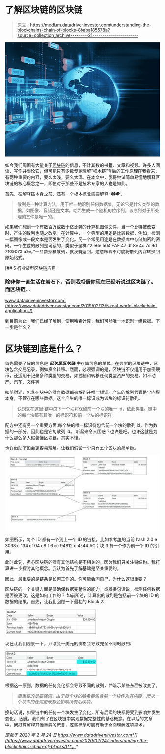 # 了解区块链的区块链

> 原文：<https://medium.datadriveninvestor.com/understanding-the-blockchains-chain-of-blocks-8baba185578a?source=collection_archive---------21----------------------->

![](img/f4b06283236966fd371ac008a78d0241.png)

如今我们周围有大量关于[区块链](https://www.datadriveninvestor.com/glossary/blockchain/)的信息，不计其数的书籍、文章和视频。许多人阅读、写作并谈论它，但可能只有少数专家理解“积木链”背后的工作原理在我看来，有两种重要的内容，要么太浅，要么太深。在本文中，我将尝试简单易懂地解释区块链的核心概念之一，即使对于那些不是技术专家的人也是如此。

首先，在解释链本身之前，还有一个根本概念需要解释: ***哈希*** 。

> 散列是一种计算方法，用于唯一地识别任何数据集，无论它是什么类型的数据，如图像、音频还是文本。哈希生成一个随机的位序列，该序列对于所处理的文件是唯一的。

如果我们想到一个有数百万或数十亿比特的计算机图像文件，当一个比特被改变时，产生的散列也随之改变。在计算中，一个典型的用途是比较数据，例如，检测一幅图像或一段文本是否发生了变化。另一个常见用途是在数据库中存储加密的密码。一个生成的散列是可读的，类似于这样:“2 e6e 504 EAF 47 df 8e 4c 7c 9d 7109073 a2e。”一旦数据被散列，就没有返回。这意味着不可能将散列内容转换回原始格式。

[](https://www.datadriveninvestor.com/2019/02/13/5-real-world-blockchain-applications/) [## 5 行业转型区块链应用

### 除非你一直生活在岩石下，否则我相信你现在已经听说过区块链了。而区块链…

www.datadriveninvestor.com](https://www.datadriveninvestor.com/2019/02/13/5-real-world-blockchain-applications/) 

到目前为止，我们已经了解到，使用哈希计算，我们可以唯一地识别一组数据。下一步是什么？

# 区块链到底是什么？

首先需要了解的信息是 ***区块是区块链*** 中存储信息的单位。在典型的区块链中，区块包含交易记录，例如资金转移。然而，必须强调的是，区块链不仅适用于加密硬币，还适用于记录多种类型的交易，如控制和转移任何类型资产的交易，如不动产、汽车、文件等

如前所述，包含在[块](https://www.datadriveninvestor.com/glossary/block/)中的所有数据都被散列并唯一标识。产生的散列代表整个内容本身，不管存在哪些数据。这个产生的唯一标识成为该块的标识符散列。

> 诀窍就在这里:链中的下一个块将保留前一个块的唯一 id，依此类推。链中的每个块都有其唯一的标识符和前一个块的标识符。

配方中还有另一个重要方面:每个块的唯一标识符包含前一个块的散列 id，作为数据的一部分，因此也是它的散列 id。
听起来令人困惑？也许是吧。也许这就是为什么那么多人假装懂区块链，其实不懂。

也许借助下图会更容易理解。让我们假设一个只有五个区块的简单链。

![](img/edcbd7bb6c231cbeebfc00881af73299.png)

如图所示，每个 ID 都有一个到上一个 ID 的链接。比如参考[块](https://www.datadriveninvestor.com/glossary/block/)的当前 hash 2:0 e 3038 c 134 cf 04 c8 f 6 cc 94812 c 4544 AC；块 3 有一个作为前一个 ID 的引用。

此时此刻，担心区块链的所有其他结构是不相关的，因为我们只关注链结构。我打算进一步探讨其他概念。我认为首先了解基础是至关重要的。

因此，最重要的是链条是如何工作的。你可能会问自己，为什么这很重要？

区块链的一个关键方面是其确保数据完整性的能力，或者换句话说，检测任何数据是否被更改。这是如何工作的？
如前所述，计算出的散列是包括前一个块的 ID 的数据的结果。首先，让我们回顾一下最初的 Block 2:

![](img/b4ae86733c8a3a2d2558134a2ac87093.png)

现在让我们观察一下，只改变一美元的价格会导致完全不同的散列:

![](img/2be4ee812822631c4c7d39a64594b7cb.png)

根据这一原则，数据的任何变化都会导致不同的散列，并暗示某些东西被改变了。

> *更重要的是要强调，由于每个块的哈希都包含前一个块作为其内容，所以一个块中的任何更改都会影响所有后续块。*

换句话说，如果链中的任何一个块发生了变化，所有后续的块都将受到影响并发生变化。
因此，我们有了在区块链中实现数据完整性的基础概念。在以后的文章中，我打算解释其他重要的概念，这些概念可能有助于全面理解这项技术。

*原载于 2020 年 2 月 24 日 https://www.datadriveninvestor.com*[](https://www.datadriveninvestor.com/2020/02/24/understanding-the-blockchains-chain-of-blocks/)**。**